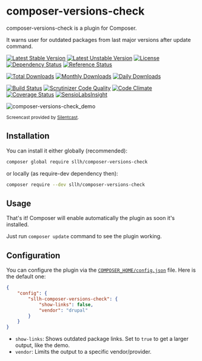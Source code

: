 # composer-versions-check

composer-versions-check is a plugin for Composer.

It warns user for outdated packages from last major versions after update command.

[![Latest Stable Version](https://poser.pugx.org/sllh/composer-versions-check/v/stable)](https://packagist.org/packages/sllh/composer-versions-check)
[![Latest Unstable Version](https://poser.pugx.org/sllh/composer-versions-check/v/unstable)](https://packagist.org/packages/sllh/composer-versions-check)
[![License](https://poser.pugx.org/sllh/composer-versions-check/license)](https://packagist.org/packages/sllh/composer-versions-check)
[![Dependency Status](https://www.versioneye.com/php/sllh:composer-versions-check/badge.svg)](https://www.versioneye.com/php/sllh:composer-versions-check)
[![Reference Status](https://www.versioneye.com/php/sllh:composer-versions-check/reference_badge.svg)](https://www.versioneye.com/php/sllh:composer-versions-check/references)

[![Total Downloads](https://poser.pugx.org/sllh/composer-versions-check/downloads)](https://packagist.org/packages/sllh/composer-versions-check)
[![Monthly Downloads](https://poser.pugx.org/sllh/composer-versions-check/d/monthly)](https://packagist.org/packages/sllh/composer-versions-check)
[![Daily Downloads](https://poser.pugx.org/sllh/composer-versions-check/d/daily)](https://packagist.org/packages/sllh/composer-versions-check)

[![Build Status](https://travis-ci.org/Soullivaneuh/composer-versions-check.svg?branch=master)](https://travis-ci.org/Soullivaneuh/composer-versions-check)
[![Scrutinizer Code Quality](https://scrutinizer-ci.com/g/Soullivaneuh/composer-versions-check/badges/quality-score.png?b=master)](https://scrutinizer-ci.com/g/Soullivaneuh/composer-versions-check/?branch=master)
[![Code Climate](https://codeclimate.com/github/Soullivaneuh/composer-versions-check/badges/gpa.svg)](https://codeclimate.com/github/Soullivaneuh/composer-versions-check)
[![Coverage Status](https://coveralls.io/repos/Soullivaneuh/composer-versions-check/badge.svg?branch=master)](https://coveralls.io/r/Soullivaneuh/composer-versions-check?branch=master)
[![SensioLabsInsight](https://insight.sensiolabs.com/projects/278a8379-fb6d-425f-b175-7d7b9ef93d47/mini.png)](https://insight.sensiolabs.com/projects/278a8379-fb6d-425f-b175-7d7b9ef93d47)

![composer-versions-check_demo](https://cloud.githubusercontent.com/assets/1698357/14637529/2e32a778-0632-11e6-99c7-0e1c284a7436.gif)

<sup>Screencast provided by [Silentcast](https://github.com/colinkeenan/silentcast).</sup>

## Installation

You can install it either globally (recommended):

```bash
composer global require sllh/composer-versions-check
```

or locally (as require-dev dependency then):

```bash
composer require --dev sllh/composer-versions-check
```

## Usage

That's it! Composer will enable automatically the plugin as soon it's installed.

Just run `composer update` command to see the plugin working.

## Configuration

You can configure the plugin via the [`COMPOSER_HOME/config.json`](https://getcomposer.org/doc/03-cli.md#composer-home) file. Here is the default one:

```json
{
    "config": {
        "sllh-composer-versions-check": {
            "show-links": false,
            "vendor": "drupal"
        }
    }
}
```

* `show-links`: Shows outdated package links. Set to `true` to get a larger output, like the demo.
* `vendor`: Limits the output to a specific vendor/provider.
